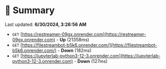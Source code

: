 # 📖 Summary
Last updated: **6/30/2024, 3:26:56 AM**

- `GET` [https://restreamer-09gx.onrender.com](https://restreamer-09gx.onrender.com) - **Up** (21358ms)
- `GET` [https://filestreambot-b5k6.onrender.com/](https://filestreambot-b5k6.onrender.com/) - **Down** (182ms)
- `GET` [https://jupyterlab-python3-12-3.onrender.com](https://jupyterlab-python3-12-3.onrender.com) - **Down** (127ms)
